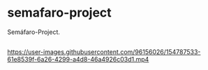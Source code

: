 # semafaro-project
Semáfaro-Project.
##



https://user-images.githubusercontent.com/96156026/154787533-61e8539f-6a26-4299-a4d8-46a4926c03d1.mp4

##

